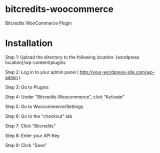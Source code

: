 bitcredits-woocommerce
======================

Bitcredits WooCommerce Plugin


Installation
======================

Step 1: Upload the directory to the following location: {wordpress location}/wp-content/plugins

Step 2: Log in to your admin panel ( http://your-wordpress-site.com/wp-admin )

Step 3: Go to Plugins

Step 4: Under "Bitcredits Woocommerce", click "Activate"

Step 5: Go to Woocommerce/Settings

Step 6: Go to the "checkout" tab

Step 7: Click "Bitcredits"

Step 8: Enter your API Key

Step 9: Click "Save"
